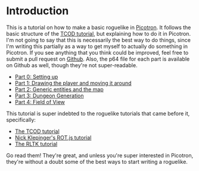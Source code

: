 # Introduction
This is a tutorial on how to make a basic roguelike in [Picotron](https://www.lexaloffle.com/picotron.php). It follows the basic structure of the [TCOD tutorial](https://rogueliketutorials.com/tutorials/tcod/v2/), but explaining how to do it in Picotron. I'm not going to say that this is necessarily the best way to do things, since I'm writing this partially as a way to get myself to actually do something in Picotron. If you see anything that you think could be improved, feel free to submit a pull request on [Github](https://github.com/seawaffle/picotron-roguelike-tutorial). Also, the p64 file for each part is available on Github as well, though they're not super-readable.

- [Part 0: Setting up](./part-0/part-0.html)
- [Part 1: Drawing the player and moving it around](./part-1/part-1.html)
- [Part 2: Generic entities and the map](./part-2/part-2.html)
- [Part 3: Dungeon Generation](./part-3/part-3.html)
- [Part 4: Field of View](./part-4/part-4.html)


This tutorial is super indebted to the roguelike tutorials that came before it, specifically:
- [The TCOD tutorial](https://rogueliketutorials.com/tutorials/tcod/v2/)
- [Nick Klepinger's ROT.js tutorial](https://klepinger.dev/rotjs-tutorial)
- [The RLTK tutorial](https://bfnightly.bracketproductions.com/rustbook/)

Go read them! They're great, and unless you're super interested in Picotron, they're without a doubt some of the best ways to start writing a roguelike.
